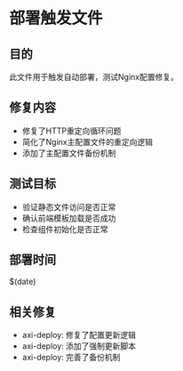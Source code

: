 # 部署触发文件

## 目的
此文件用于触发自动部署，测试Nginx配置修复。

## 修复内容
- 修复了HTTP重定向循环问题
- 简化了Nginx主配置文件的重定向逻辑
- 添加了主配置文件备份机制

## 测试目标
- 验证静态文件访问是否正常
- 确认前端模板加载是否成功
- 检查组件初始化是否正常

## 部署时间
$(date)

## 相关修复
- axi-deploy: 修复了配置更新逻辑
- axi-deploy: 添加了强制更新脚本
- axi-deploy: 完善了备份机制
